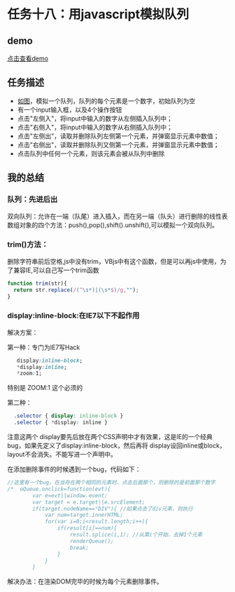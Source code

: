 # 任务十八：用javascript模拟队列
## demo
[点击查看demo](https://happymia.github.io/ife/task18/index.html)
## 任务描述

* [如图](http://7xrp04.com1.z0.glb.clouddn.com/task_2_18_1.jpg)，模拟一个队列，队列的每个元素是一个数字，初始队列为空
* 有一个input输入框，以及4个操作按钮
* 点击"左侧入"，将input中输入的数字从左侧插入队列中；
* 点击"右侧入"，将input中输入的数字从右侧插入队列中；
* 点击"左侧出"，读取并删除队列左侧第一个元素，并弹窗显示元素中数值；
* 点击"右侧出"，读取并删除队列又侧第一个元素，并弹窗显示元素中数值；
* 点击队列中任何一个元素，则该元素会被从队列中删除

## 我的总结
### 队列：先进后出
双向队列：允许在一端（队尾）进入插入，而在另一端（队头）进行删除的线性表<br>
数组对象的四个方法：push(),pop(),shift().unshift(),可以模拟一个双向队列。<br>

### trim()方法：
删除字符串前后空格,js中没有trim，VBjs中有这个函数，但是可以再js中使用，为了兼容IE,可以自己写一个trim函数<br>
```javascript
function trim(str){
  return str.replace(/(^\s*)|(\s*$)/g,"");
}
```
### display:inline-block:在IE7以下不起作用
解决方案：<br>

第一种：专门为IE7写Hack<br>
```css
   display:inline-block;
   *display:inline;
   *zoom:1;
 ```

特别是 ZOOM:1 这个必须的<br>

第二种：<br>

```CSS
  .selector { display: inline-block }
  .selector { *display: inline }
```
注意这两个 display要先后放在两个CSS声明中才有效果，这是IE的一个经典bug，如果先定义了display:inline-block，然后再将 display设回inline或block，layout不会消失。不能写进一个声明中。

在添加删除事件的时候遇到一个bug，代码如下：
```javascript
//这里有一个bug，在当存在两个相同的元素时，点击后面那个，则删除的是前面那个数字
/* 	oQueue.onclick=function(evt){
		var e=evt||window.event;
		var target = e.target||e.srcElement;
		if(target.nodeName=="DIV"){ //如果点击了div元素，则执行
			var num=target.innerHTML;
			for(var i=0;i<result.length;i++){
				if(result[i]==num){
					result.splice(i,1); //从第i个开始，去掉1个元素
					renderQueue();
					break;
				}
			}	
		}
```
解决办法：在渲染DOM完毕的时候为每个元素删除事件。
